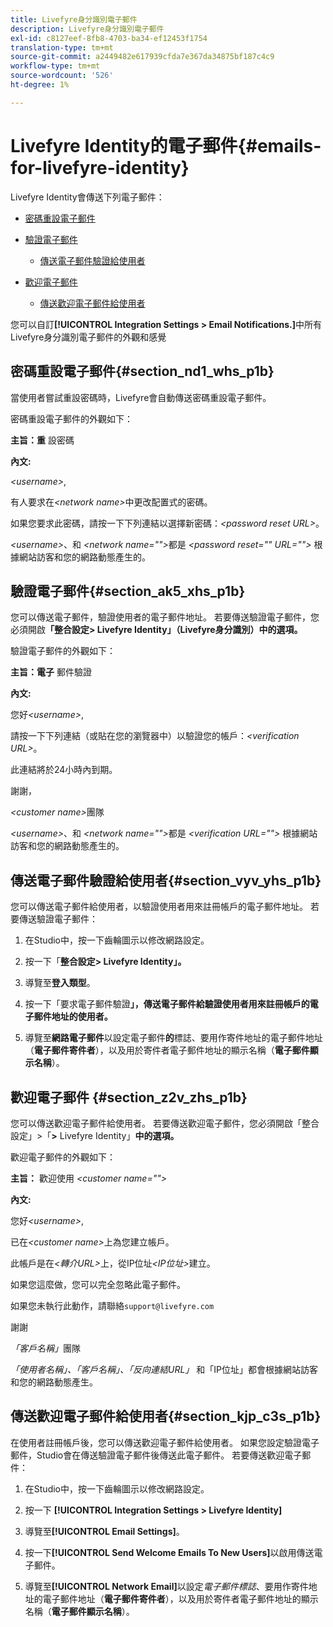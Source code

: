 ```yaml
---
title: Livefyre身分識別電子郵件
description: Livefyre身分識別電子郵件
exl-id: c8127eef-8fb8-4703-ba34-ef12453f1754
translation-type: tm+mt
source-git-commit: a2449482e617939cfda7e367da34875bf187c4c9
workflow-type: tm+mt
source-wordcount: '526'
ht-degree: 1%

---
```


# Livefyre Identity的電子郵件{#emails-for-livefyre-identity}

Livefyre Identity會傳送下列電子郵件：

* [密碼重設電子郵件](#c_emails_for_livefyre_identity/section_nd1_whs_p1b)
* [驗證電子郵件](#c_emails_for_livefyre_identity/section_ak5_xhs_p1b)
   * [傳送電子郵件驗證給使用者](#c_emails_for_livefyre_identity/section_vyv_yhs_p1b)

* [歡迎電子郵件](#c_emails_for_livefyre_identity/section_z2v_zhs_p1b)
   * [傳送歡迎電子郵件給使用者](#c_emails_for_livefyre_identity/section_kjp_c3s_p1b)

您可以自訂&#x200B;**[!UICONTROL Integration Settings > Email Notifications.]**&#x200B;中所有Livefyre身分識別電子郵件的外觀和感覺

## 密碼重設電子郵件{#section_nd1_whs_p1b}

當使用者嘗試重設密碼時，Livefyre會自動傳送密碼重設電子郵件。

密碼重設電子郵件的外觀如下：

**主旨：重** 設密碼

**內文:**

*&lt;username>*,

有人要求在&#x200B;*&lt;network name>*&#x200B;中更改配置式的密碼。

如果您要求此密碼，請按一下下列連結以選擇新密碼：*&lt;password reset URL>*。

*&lt;username>*、和 *&lt;network name=&quot;&quot;>*&#x200B;都是 *&lt;password reset=&quot;&quot; URL=&quot;&quot;>* 根據網站訪客和您的網路動態產生的。

## 驗證電子郵件{#section_ak5_xhs_p1b}

您可以傳送電子郵件，驗證使用者的電子郵件地址。 若要傳送驗證電子郵件，您必須開啟&#x200B;**「整合設定> Livefyre Identity」（Livefyre身分識別）中的選項。**

驗證電子郵件的外觀如下：

**主旨：電子** 郵件驗證

**內文:**

您好&#x200B;*&lt;username>*,

請按一下下列連結（或貼在您的瀏覽器中）以驗證您的帳戶：*&lt;verification URL>*。

此連結將於24小時內到期。

謝謝，

*&lt;customer name>*&#x200B;團隊

*&lt;username>*、和 *&lt;network name=&quot;&quot;>*&#x200B;都是 *&lt;verification URL=&quot;&quot;>* 根據網站訪客和您的網路動態產生的。

## 傳送電子郵件驗證給使用者{#section_vyv_yhs_p1b}

您可以傳送電子郵件給使用者，以驗證使用者用來註冊帳戶的電子郵件地址。 若要傳送驗證電子郵件：

1. 在Studio中，按一下齒輪圖示以修改網路設定。
1. 按一下「**整合設定> Livefyre Identity」。**

1. 導覽至&#x200B;**登入類型**。
1. 按一下「要求電子郵件驗證&#x200B;**」，傳送電子郵件給驗證使用者用來註冊帳戶的電子郵件地址的使用者。**
1. 導覽至&#x200B;**網路電子郵件**&#x200B;以設定電子郵件&#x200B;**的**&#x200B;標誌、要用作寄件地址的電子郵件地址（**電子郵件寄件者**），以及用於寄件者電子郵件地址的顯示名稱（**電子郵件顯示名稱**）。

## 歡迎電子郵件 {#section_z2v_zhs_p1b}

您可以傳送歡迎電子郵件給使用者。 若要傳送歡迎電子郵件，您必須開啟「整合設定」>「**>** Livefyre Identity」**中的選項。**

歡迎電子郵件的外觀如下：

**主旨：** 歡迎使用  *&lt;customer name=&quot;&quot;>*

**內文:**

您好&#x200B;*&lt;username>*,

已在&#x200B;*&lt;customer name>*&#x200B;上為您建立帳戶。

此帳戶是在&#x200B;*&lt;轉介URL>*&#x200B;上，從IP位址&#x200B;*&lt;IP位址>*&#x200B;建立。

如果您這麼做，您可以完全忽略此電子郵件。

如果您未執行此動作，請聯絡`support@livefyre.com`

謝謝

*「客戶名稱」*&#x200B;團隊

*「使用者名稱」、「客戶名稱」、「反向連結URL」* 和「IP位址」都會根據網站訪客和您的網路動態產生。

## 傳送歡迎電子郵件給使用者{#section_kjp_c3s_p1b}

在使用者註冊帳戶後，您可以傳送歡迎電子郵件給使用者。 如果您設定驗證電子郵件，Studio會在傳送驗證電子郵件後傳送此電子郵件。 若要傳送歡迎電子郵件：

1. 在Studio中，按一下齒輪圖示以修改網路設定。
1. 按一下 **[!UICONTROL Integration Settings > Livefyre Identity]**

1. 導覽至&#x200B;**[!UICONTROL Email Settings]**。

1. 按一下&#x200B;**[!UICONTROL Send Welcome Emails To New Users]**&#x200B;以啟用傳送電子郵件。
1. 導覽至&#x200B;**[!UICONTROL Network Email]**&#x200B;以設定&#x200B;*電子郵件標誌*、要用作寄件地址的電子郵件地址（**電子郵件寄件者**），以及用於寄件者電子郵件地址的顯示名稱（**電子郵件顯示名稱**）。
